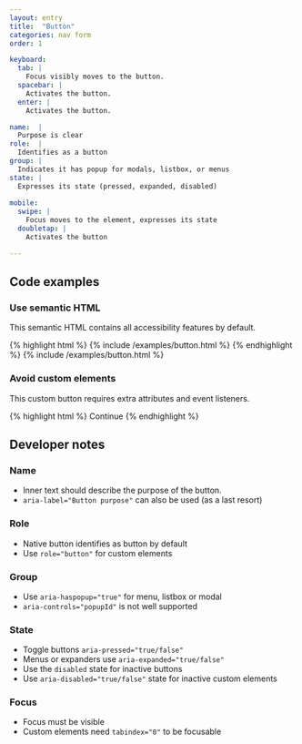 ```yaml
---
layout: entry
title:  "Button"
categories: nav form
order: 1

keyboard:
  tab: |
    Focus visibly moves to the button.
  spacebar: |
    Activates the button.
  enter: |
    Activates the button.

name:  |
  Purpose is clear
role:  |
  Identifies as a button
group: |
  Indicates it has popup for modals, listbox, or menus
state: |
  Expresses its state (pressed, expanded, disabled)
          
mobile:
  swipe: |
    Focus moves to the element, expresses its state
  doubletap: |
    Activates the button

---
```



## Code examples

### Use semantic HTML
This semantic HTML contains all accessibility features by default.


{% highlight html %}
{% include /examples/button.html %}
{% endhighlight %}
{% include /examples/button.html %}


### Avoid custom elements
This custom button requires extra attributes and event listeners.

{% highlight html %}
<custom-element role="button" tabindex="0">
  Continue
</custom-label>
{% endhighlight %}

## Developer notes

### Name
- Inner text should describe the purpose of the button.
- `aria-label="Button purpose"` can also be used (as a last resort)

### Role
- Native button identifies as button by default
- Use `role="button"` for custom elements

### Group
- Use `aria-haspopup="true"` for menu, listbox or modal
- `aria-controls="popupId"` is not well supported

### State
- Toggle buttons `aria-pressed="true/false"`
- Menus or expanders use `aria-expanded="true/false"` 
- Use the `disabled` state for inactive buttons 
- Use `aria-disabled="true/false"` state for inactive custom elements 

### Focus
- Focus must be visible
- Custom elements need `tabindex="0"` to be focusable

